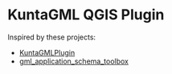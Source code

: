 KuntaGML QGIS Plugin
===================

Inspired by these projects:
* [KuntaGMLPlugin](https://github.com/ernogispo/KuntaGMLPlugin)
* [gml_application_schema_toolbox](https://github.com/BRGM/gml_application_schema_toolbox)

